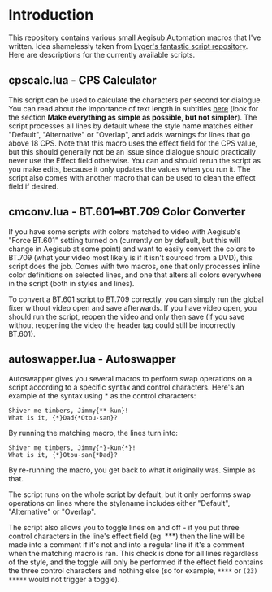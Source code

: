 # Introduction

This repository contains various small Aegisub Automation macros that I've written. Idea shamelessly taken from [Lyger's fantastic script repository](https://github.com/lyger/Aegisub_automation_scripts). Here are descriptions for the currently available scripts.

## cpscalc.lua - CPS Calculator

This script can be used to calculate the characters per second for dialogue. You can read about the importance of text length in subtitles [here](http://8ths.in/fantranslation-guide/) (look for the section **Make everything as simple as possible, but not simpler**). The script processes all lines by default where the style name matches either "Default", "Alternative" or "Overlap", and adds warnings for lines that go above 18 CPS. Note that this macro uses the effect field for the CPS value, but this should generally not be an issue since dialogue should practically never use the Effect field otherwise. You can and should rerun the script as you make edits, because it only updates the values when you run it. The script also comes with another macro that can be used to clean the effect field if desired.

## cmconv.lua - BT.601➡BT.709 Color Converter

If you have some scripts with colors matched to video with Aegisub's "Force BT.601" setting turned on (currently on by default, but this will change in Aegisub at some point) and want to easily convert the colors to BT.709 (what your video most likely is if it isn't sourced from a DVD), this script does the job. Comes with two macros, one that only processes inline color definitions on selected lines, and one that alters all colors everywhere in the script (both in styles and lines).

To convert a BT.601 script to BT.709 correctly, you can simply run the global fixer without video open and save afterwards. If you have video open, you should run the script, reopen the video and only then save (if you save without reopening the video the header tag could still be incorrectly BT.601).

## autoswapper.lua - Autoswapper

Autoswapper gives you several macros to perform swap operations on a script according to a specific syntax and control characters. Here's an example of the syntax using * as the control characters:

```
Shiver me timbers, Jimmy{**-kun}!
What is it, {*}Dad{*Otou-san}?
```

By running the matching macro, the lines turn into:

```
Shiver me timbers, Jimmy{*}-kun{*}!
What is it, {*}Otou-san{*Dad}?
```

By re-running the macro, you get back to what it originally was. Simple as that.

The script runs on the whole script by default, but it only performs swap operations on lines where the stylename includes either "Default", "Alternative" or "Overlap".

The script also allows you to toggle lines on and off - if you put three control characters in the line's effect field (eg. ***) then the line will be made into a comment if it's not and into a regular line if it's a comment when the matching macro is ran. This check is done for all lines regardless of the style, and the toggle will only be performed if the effect field contains the three control characters and nothing else (so for example, `****` or `(23) *****` would not trigger a toggle).